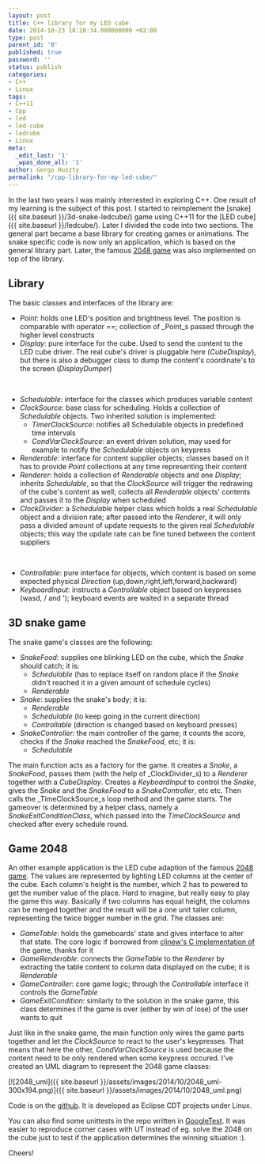 ```yaml
---
layout: post
title: C++ library for my LED cube
date: 2014-10-23 18:28:34.000000000 +02:00
type: post
parent_id: '0'
published: true
password: ''
status: publish
categories:
- C++
- Linux
tags:
- C++11
- Cpp
- led
- led-cube
- ledcube
- Linux
meta:
  _edit_last: '1'
  _wpas_done_all: '1'
author: Gergo Huszty
permalink: "/cpp-library-for-my-led-cube/"
---
```

In the last two years I was mainly interrested in exploring C++. One result of my learning is the subject of this post. I started to reimplement the [snake]({{ site.baseurl }}/3d-snake-ledcube/) game using C++11 for the [LED cube]({{ site.baseurl }}/ledcube/). Later I divided the code into two sections. The general part became a base library for creating games or animations. The snake specific code is now only an application, which is based on the general library part. Later, the famous [2048 game](http://gabrielecirulli.github.io/2048/) was also implemented on top of the library.

<!--more-->

## Library

The basic classes and interfaces of the library are:

- _Point_: holds one LED's position and brightness level. The position is comparable with operator ==; collection of _Point_s passed through the higher level constructs
- _Display_: pure interface for the cube. Used to send the content to the LED cube driver. The real cube's driver is pluggable here (_CubeDisplay_), but there is also a debugger class to dump the content's coordinate's to the screen (_DisplayDumper_)

&nbsp;

- _Schedulable_: interface for the classes which produces variable content
- _ClockSource_: base class for scheduling. Holds a collection of _Schedulable_ objects. Two inherited solution is implemented:
  - _TimerClockSource_: notifies all Schedulable objects in predefined time intervals
  - _CondVarClockSource_: an event driven solution, may used for example to notify the _Schedulable_ objects on keypress
- _Renderable_: interface for content supplier objects; classes based on it has to provide _Point_ collections at any time representing their content
- _Renderer_: holds a collection of _Renderable_ objects and one _Display_; inherits _Schedulable_, so that the _ClockSource_ will trigger the redrawing of the cube's content as well; collects all _Renderable_ objects' contents and passes it to the _Display_ when scheduled
- _ClockDivider_: a _Schedulable_ helper class which holds a real _Schedulable_ object and a division rate; after passed into the _Renderer_, it will only pass a divided amount of update requests to the given real _Schedulable_ objects; this way the update rate can be fine tuned between the content suppliers

&nbsp;

- _Controllable_: pure interface for objects, which content is based on some expected physical _Direction_ (up,down,right,left,forward,backward)
- _KeyboardInput_: instructs a _Controllable_ object based on keypresses (wasd, / and '); keyboard events are waited in a separate thread

## 3D snake game

The snake game's classes are the following:

- _SnakeFood_: supplies one blinking LED on the cube, which the _Snake_ should catch; it is:
  - _Schedulable_ (has to replace itself on random place if the _Snake_ didn't reached it in a given amount of schedule cycles)
  - _Renderable_
- _Snake_: supplies the snake's body; it is:
  - _Renderable_
  - _Schedulable_ (to keep going in the current direction)
  - _Controllable_ (direction is changed based on keyboard presses)
- _SnakeController_: the main controller of the game; it counts the score, checks if the _Snake_ reached the _SnakeFood_, etc; it is:
  - _Schedulable_

The main function acts as a factory for the game. It creates a _Snake_, a _SnakeFood_, passes them (with the help of _ClockDivider_s) to a _Renderer_ together with a _CubeDisplay_. Creates a _KeyboardInput_ to control the _Snake_, gives the _Snake_ and the _SnakeFood_ to a _SnakeController_, etc etc. Then calls the _TimeClockSource_s loop method and the game starts. The gameover is determined by a helper class, namely a _SnakeExitConditionClass_, which passed into the _TimeClockSource_ and checked after every schedule round.

## Game 2048

An other example application is the LED cube adaption of the famous [2048 game](http://gabrielecirulli.github.io/2048/). The values are represented by lighting LED columns at the center of the cube. Each column's height is the number, which 2 has to powered to get the number value of the place. Hard to imagine, but really easy to play the game this way. Basically if two columns has equal height, the columns can be merged together and the result will be a one unit taller column, representing the twice bigger number in the grid. The classes are:

- _GameTable_: holds the gameboards' state and gives interface to alter that state. The core logic if borrowed from [clinew's C implementation of](https://github.com/clinew/2048/) the game, thanks for it
- _GameRenderable_: connects the _GameTable_ to the _Renderer_ by extracting the table content to column data displayed on the cube; it is _Renderable_
- _GameController_: core game logic; through the _Controllable_ interface it controls the _GameTable_
- _GameExitCondition_: similarly to the solution in the snake game, this class determines if the game is over (either by win of lose) of the user wants to quit

Just like in the snake game, the main function only wires the game parts together and let the _ClockSource_ to react to the user's keypresses. That means that here the other, _CondVarClockSource_ is used because the content need to be only rendered when some keypress occured. I've created an UML diagram to represent the 2048 game classes:

[![2048_uml]({{ site.baseurl }}/assets/images/2014/10/2048_uml-300x194.png)]({{ site.baseurl }}/assets/images/2014/10/2048_uml.png)

Code is on the [github](https://github.com/libesz/FadeCube_cpp). It is developed as Eclipse CDT projects under Linux.

You can also find some unittests in the repo written in [GoogleTest](https://code.google.com/p/googletest/). It was easier to reproduce corner cases with UT instead of eg. solve the 2048 on the cube just to test if the application determines the winning situation :).

Cheers!

&nbsp;

